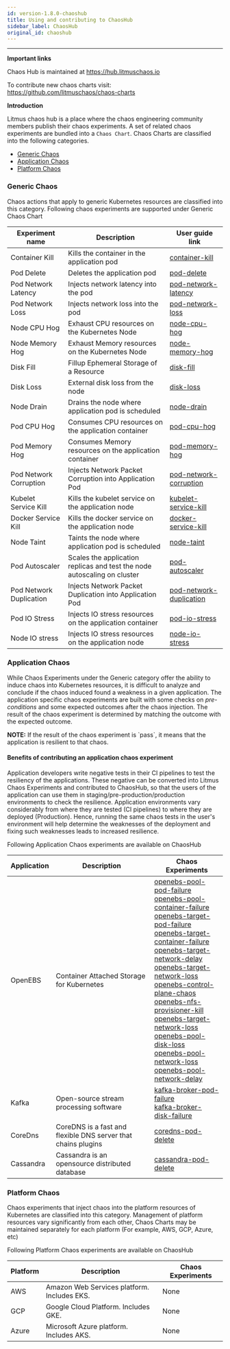 ```yaml
---
id: version-1.8.0-chaoshub
title: Using and contributing to ChaosHub
sidebar_label: ChaosHub
original_id: chaoshub
---
```

------


**Important links**

Chaos Hub is maintained at https://hub.litmuschaos.io

To contribute new chaos charts visit: https://github.com/litmuschaos/chaos-charts

**Introduction**

Litmus chaos hub is a place where the chaos engineering community members publish their chaos experiments. A set of related chaos experiments are bundled into a `Chaos Chart`. Chaos Charts are classified into the following categories.

- [Generic Chaos](#generic-chaos)
- [Application Chaos](#application-chaos)
- [Platform Chaos](#platform-chaos)



### Generic Chaos 

Chaos actions that apply to generic Kubernetes resources are classified into this category. Following chaos experiments are supported under Generic Chaos Chart

| Experiment name | Description                               | User guide link                                         |
| ----------- | ----------------------------------------- | --------------------------------------------------------- |
| Container Kill | Kills the container in the application pod | [container-kill](container-kill.md)|
| Pod Delete | Deletes the application pod | [pod-delete](pod-delete.md) |
| Pod Network Latency | Injects network latency into the pod | [pod-network-latency](pod-network-latency.md) |
| Pod Network Loss | Injects network loss into the pod | [pod-network-loss](pod-network-loss.md) |
| Node CPU Hog | Exhaust CPU resources on the Kubernetes Node | [node-cpu-hog](node-cpu-hog.md) |
| Node Memory Hog | Exhaust Memory resources on the Kubernetes Node | [node-memory-hog](node-memory-hog.md) |
| Disk Fill | Fillup Ephemeral Storage of a Resource | [disk-fill](disk-fill.md) |
| Disk Loss | External disk loss from the node | [disk-loss](disk-loss.md)|
| Node Drain| Drains the node where application pod is scheduled | [node-drain](node-drain.md) |
| Pod CPU Hog | Consumes CPU resources on the application container | [pod-cpu-hog](pod-cpu-hog.md) |
| Pod Memory Hog | Consumes Memory resources on the application container | [pod-memory-hog](pod-memory-hog.md) |
| Pod Network Corruption | Injects Network Packet Corruption into Application Pod |[pod-network-corruption](pod-network-corruption.md) |
| Kubelet Service Kill | Kills the kubelet service on the application node |[kubelet-service-kill](kubelet-service-kill.md) |
| Docker Service Kill | Kills the docker service on the application node |[docker-service-kill](docker-service-kill.md) |
| Node Taint| Taints the node where application pod is scheduled | [node-taint](node-taint.md) |
| Pod Autoscaler| Scales the application replicas and test the node autoscaling on cluster | [pod-autoscaler](pod-autoscaler.md) |
| Pod Network Duplication | Injects Network Packet Duplication into Application Pod |[pod-network-duplication](pod-network-duplication.md) |
| Pod IO Stress | Injects IO stress resources on the application container | [pod-io-stress](pod-io-stress.md) |
| Node IO stress| Injects IO stress resources on the application node |[node-io-stress](node-io-stress.md) |

### Application Chaos

While Chaos Experiments under the Generic category offer the ability to induce chaos into Kubernetes resources, it is difficult to analyze and conclude if the chaos induced found a weakness in a given application. The application specific chaos experiments are built with some checks on *pre-conditions* and some expected outcomes after the chaos injection. The result of the chaos experiment is determined by matching the outcome with the expected outcome. 

<div class="danger">
<strong>NOTE:</strong> If the result of the chaos experiment is `pass`, it means that the application is resilient to that chaos.
</div>


#### Benefits of contributing an application chaos experiment

Application developers write negative tests in their CI pipelines to test the resiliency of the applications. These negative can be converted into Litmus Chaos Experiments and contributed to ChaosHub, so that the users of the application can use them in staging/pre-production/production environments to check the resilience. Application environments vary considerably from where they are tested (CI pipelines) to where they are deployed (Production). Hence, running the same chaos tests in the user's environment will help determine the weaknesses of the deployment and fixing such weaknesses leads to increased resilience. 



Following Application Chaos experiments are available on ChaosHub



| Application | Description                               | Chaos Experiments                                         |
| ----------- | ----------------------------------------- | --------------------------------------------------------- |
| OpenEBS     | Container Attached Storage for Kubernetes | [openebs-pool-pod-failure](openebs-pool-pod-failure.md)<br>[openebs-pool-container-failure](openebs-pool-container-failure.md)<br>[openebs-target-pod-failure](openebs-target-pod-failure.md)<br>[openebs-target-container-failure](openebs-target-container-failure.md)<br>[openebs-target-network-delay](openebs-target-network-delay.md)<br>[openebs-target-network-loss](openebs-target-network-loss.md) <br>[openebs-control-plane-chaos](openebs-control-plane-chaos.md) <br>[openebs-nfs-provisioner-kill](openebs-nfs-provisioner-kill.md) <br>[openebs-target-network-loss](openebs-target-network-loss.md) <br>[openebs-pool-disk-loss](openebs-pool-disk-loss.md) <br>[openebs-pool-network-loss](openebs-pool-network-loss.md) <br>[openebs-pool-network-delay](openebs-pool-network-delay.md)|
| Kafka  | Open-source stream processing software     |  [kafka-broker-pod-failure](kafka-broker-pod-failure.md)<br>[kafka-broker-disk-failure](kafka-broker-disk-failure.md)<br>                                                        | 
| CoreDns | CoreDNS is a fast and flexible DNS server that chains plugins | [coredns-pod-delete](coredns-pod-delete.md)| 
| Cassandra | Cassandra is an opensource distributed database | [cassandra-pod-delete](cassandra-pod-delete.md)|                                               

### Platform Chaos

Chaos experiments that inject chaos into the platform resources of Kubernetes are classified into this category. Management of platform resources vary significantly from each other, Chaos Charts may be maintained separately for each platform (For example, AWS, GCP, Azure, etc)

Following Platform Chaos experiments are available on ChaosHub



| Platform | Description                                 | Chaos Experiments |
| -------- | ------------------------------------------- | ----------------- |
| AWS      | Amazon Web Services platform. Includes EKS. | None              |
| GCP      | Google Cloud Platform. Includes GKE.        | None              |
| Azure    | Microsoft Azure platform. Includes AKS.     | None              |


